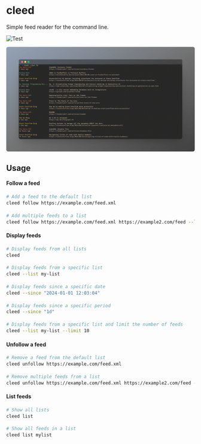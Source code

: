 # cleed

Simple feed reader for the command line.

![Test](https://github.com/radulucut/cleed/actions/workflows/tests.yml/badge.svg)

![Screenshot](./screenshot.png)

## Usage

#### Follow a feed

```bash
# Add a feed to the default list
cleed follow https://example.com/feed.xml

# Add multiple feeds to a list
cleed follow https://example.com/feed.xml https://example2.com/feed --list mylist
```

#### Display feeds

```bash
# Display feeds from all lists
cleed

# Display feeds from a specific list
cleed --list my-list

# Display feeds since a specific date
cleed --since "2024-01-01 12:03:04"

# Display feeds since a specific period
cleed --since "1d"

# Display feeds from a specific list and limit the number of feeds
cleed --list my-list --limit 10
```

#### Unfollow a feed

```bash
# Remove a feed from the default list
cleed unfollow https://example.com/feed.xml

# Remove multiple feeds from a list
cleed unfollow https://example.com/feed.xml https://example2.com/feed --list mylist
```

#### List feeds

```bash
# Show all lists
cleed list

# Show all feeds in a list
cleed list mylist
```
